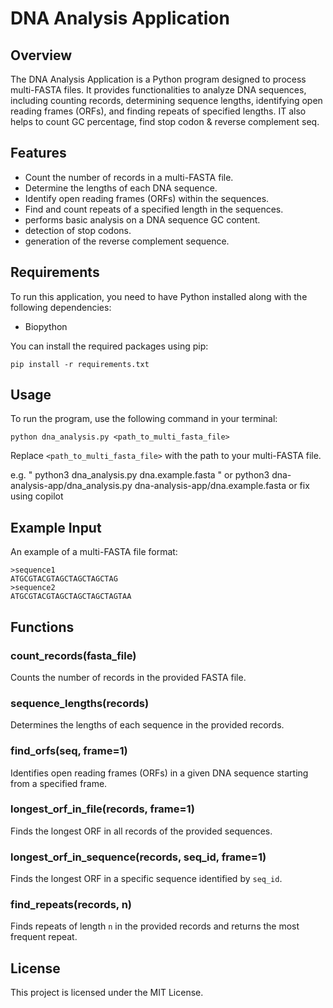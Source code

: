 # DNA Analysis Application

## Overview
The DNA Analysis Application is a Python program designed to process multi-FASTA files. It provides functionalities to analyze DNA sequences, including counting records, determining sequence lengths, identifying open reading frames (ORFs), and finding repeats of specified lengths. IT also  helps to count GC percentage, find stop codon & reverse complement seq.

## Features
- Count the number of records in a multi-FASTA file.
- Determine the lengths of each DNA sequence.
- Identify open reading frames (ORFs) within the sequences.
- Find and count repeats of a specified length in the sequences.
- performs basic analysis on a DNA sequence GC content.
- detection of stop codons.
- generation of the reverse complement sequence.

## Requirements
To run this application, you need to have Python installed along with the following dependencies:

- Biopython

You can install the required packages using pip:

```
pip install -r requirements.txt
```

## Usage
To run the program, use the following command in your terminal:

```
python dna_analysis.py <path_to_multi_fasta_file>
```

Replace `<path_to_multi_fasta_file>` with the path to your multi-FASTA file.

e.g. " python3 dna_analysis.py dna.example.fasta "
           or
python3 dna-analysis-app/dna_analysis.py dna-analysis-app/dna.example.fasta
           or
           fix using copilot
## Example Input
An example of a multi-FASTA file format:

```
>sequence1
ATGCGTACGTAGCTAGCTAGCTAG
>sequence2
ATGCGTACGTAGCTAGCTAGCTAGTAA
```

## Functions
### count_records(fasta_file)
Counts the number of records in the provided FASTA file.

### sequence_lengths(records)
Determines the lengths of each sequence in the provided records.

### find_orfs(seq, frame=1)
Identifies open reading frames (ORFs) in a given DNA sequence starting from a specified frame.

### longest_orf_in_file(records, frame=1)
Finds the longest ORF in all records of the provided sequences.

### longest_orf_in_sequence(records, seq_id, frame=1)
Finds the longest ORF in a specific sequence identified by `seq_id`.

### find_repeats(records, n)
Finds repeats of length `n` in the provided records and returns the most frequent repeat.

## License
This project is licensed under the MIT License.
